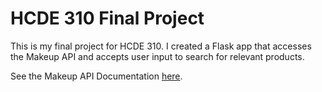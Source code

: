 # HCDE 310 Final Project
This is my final project for HCDE 310. I created a Flask app that accesses the Makeup API
and accepts user input to search for relevant products.

See the Makeup API Documentation [here](http://makeup-api.herokuapp.com/).